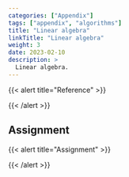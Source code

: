 ```yaml
---
categories: ["Appendix"]
tags: ["appendix", "algorithms"]
title: "Linear algebra"
linkTitle: "Linear algebra"
weight: 3
date: 2023-02-10
description: >
  Linear algebra.
---
```





{{< alert title="Reference" >}}

{{< /alert >}}

 

## Assignment


{{< alert title="Assignment" >}}


{{< /alert >}}